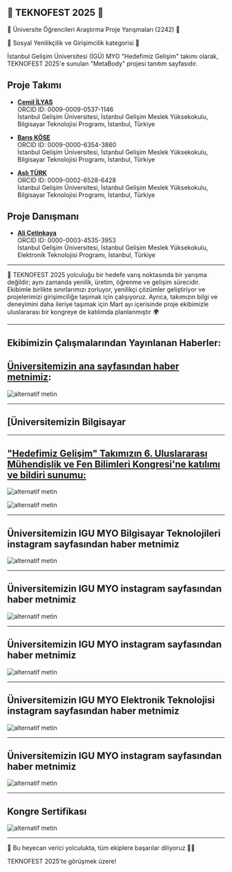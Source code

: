 
## 🚀 TEKNOFEST 2025 🚀

🚀 Üniversite Öğrencileri Araştırma Proje Yarışmaları (2242) 🚀

🚀 Sosyal Yenilikçilik ve Girişimcilik kategorisi  🚀

İstanbul Gelişim Üniversitesi (İGÜ) MYO "Hedefimiz Gelişim" takımı olarak, TEKNOFEST 2025'e sunulan "MetaBody" projesi tanıtım sayfasıdır.

## Proje Takımı    
- [**Cemil İLYAS**](https://github.com/Cemilyas)    
  ORCID ID: 0009-0009-0537-1146    
  İstanbul Gelişim Üniversitesi, İstanbul Gelişim Meslek Yüksekokulu, Bilgisayar Teknolojisi Programı, İstanbul, Türkiye  

- [**Barış KÖSE**](https://github.com/barislx)      
  ORCID ID: 0009-0000-6354-3860    
  İstanbul Gelişim Üniversitesi, İstanbul Gelişim Meslek Yüksekokulu, Bilgisayar Teknolojisi Programı, İstanbul, Türkiye      

- [**Aslı TÜRK**](https://github.com/asliitturk)      
  ORCID ID: 0009-0002-6528-6428        
  İstanbul Gelişim Üniversitesi, İstanbul Gelişim Meslek Yüksekokulu, Bilgisayar Teknolojisi Programı, İstanbul, Türkiye      

## Proje Danışmanı    
- [**Ali Çetinkaya**](https://github.com/acetinkaya)     
  ORCID ID: 0000-0003-4535-3953      
  İstanbul Gelişim Üniversitesi, İstanbul Gelişim Meslek Yüksekokulu, Elektronik Teknolojisi Programı, İstanbul, Türkiye

---

🚀 TEKNOFEST 2025 yolculuğu bir hedefe varış noktasında bir yarışma değildir; aynı zamanda yenilik, üretim, öğrenme ve gelişim sürecidir. Ekibimle birlikte sınırlarımızı zorluyor, yenilikçi çözümler geliştiriyor ve projelerimizi girişimciliğe taşımak için çalışıyoruz. Ayrıca, takımızın bilgi ve deneyimini daha ileriye taşımak için Mart ayı içerisinde proje ekibimizle uluslararası bir kongreye de katılımda planlanmıştır 🌍

---

## Ekibimizin Çalışmalarından Yayınlanan Haberler: 

## [Üniversitemizin ana sayfasından haber metnimiz](https://www.gelisim.edu.tr/tr/gelisim-haber-igmyo-ogrencilerinden-yapay-zeka-destekli-akilli-vucut-analiz-sistemi-metabody):

![alternatif metin](https://github.com/acetinkaya/metabody/blob/main/haber-1.png)

---

## [Üniversitemizin Bilgisayar 

---

## ["Hedefimiz Gelişim" Takımızın 6. Uluslararası Mühendislik ve Fen Bilimleri Kongresi'ne katılımı ve bildiri sunumu:](https://www.engineeringandsciencescongress.org/bilimsel-program)

![alternatif metin](https://github.com/acetinkaya/metabody/blob/main/kongre-1.jpg)

![alternatif metin](https://github.com/acetinkaya/metabody/blob/main/kongre-2.jpg)


---

## Üniversitemizin IGU MYO Bilgisayar Teknolojileri instagram sayfasından haber metnimiz

![alternatif metin](https://github.com/acetinkaya/metabody/blob/main/myo1.png)

---

## Üniversitemizin IGU MYO instagram sayfasından haber metnimiz

![alternatif metin](https://github.com/acetinkaya/metabody/blob/main/myo2.png)

---

## Üniversitemizin IGU MYO instagram sayfasından haber metnimiz

![alternatif metin](https://github.com/acetinkaya/metabody/blob/main/myo3.png)

---

## Üniversitemizin IGU MYO Elektronik Teknolojisi instagram sayfasından haber metnimiz

![alternatif metin](https://github.com/acetinkaya/metabody/blob/main/myo4.jpg)

---

## Üniversitemizin IGU MYO instagram sayfasından haber metnimiz

![alternatif metin](https://github.com/acetinkaya/metabody/blob/main/myo5.jpg)

---

## Kongre Sertifikası

![alternatif metin](https://github.com/acetinkaya/metabody/blob/main/kongre_sertifikasi.jpg)

---

💬 Bu heyecan verici yolculukta, tüm ekiplere başarılar diliyoruz 🚀✨

TEKNOFEST 2025’te görüşmek üzere!
